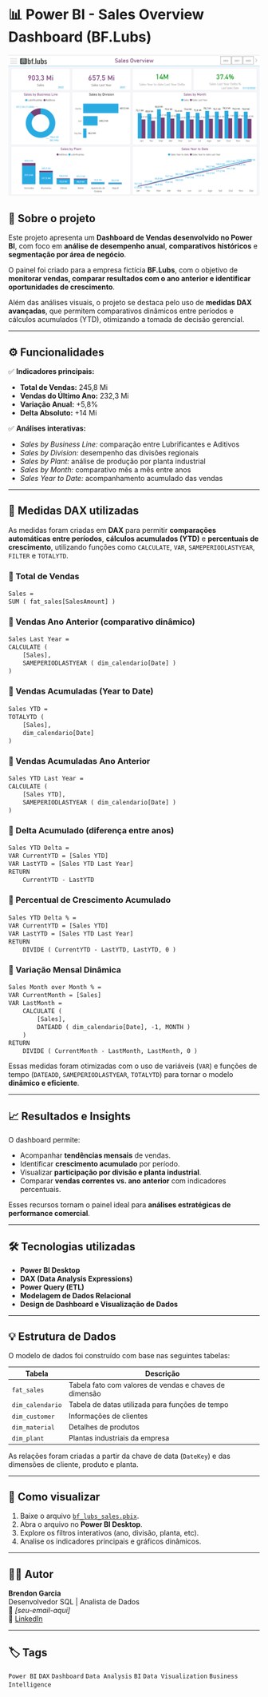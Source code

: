 # 📊 Power BI - Sales Overview Dashboard (BF.Lubs)

![Dashboard Preview](./images/dashboard_preview.png)

## 🧠 Sobre o projeto

Este projeto apresenta um **Dashboard de Vendas desenvolvido no Power BI**, com foco em **análise de desempenho anual**, **comparativos históricos** e **segmentação por área de negócio**.  

O painel foi criado para a empresa fictícia **BF.Lubs**, com o objetivo de **monitorar vendas, comparar resultados com o ano anterior e identificar oportunidades de crescimento**.  

Além das análises visuais, o projeto se destaca pelo uso de **medidas DAX avançadas**, que permitem comparativos dinâmicos entre períodos e cálculos acumulados (YTD), otimizando a tomada de decisão gerencial.

---

## ⚙️ Funcionalidades

✅ **Indicadores principais:**
- **Total de Vendas:** 245,8 Mi  
- **Vendas do Último Ano:** 232,3 Mi  
- **Variação Anual:** +5,8%  
- **Delta Absoluto:** +14 Mi  

✅ **Análises interativas:**
- *Sales by Business Line:* comparação entre Lubrificantes e Aditivos  
- *Sales by Division:* desempenho das divisões regionais  
- *Sales by Plant:* análise de produção por planta industrial  
- *Sales by Month:* comparativo mês a mês entre anos  
- *Sales Year to Date:* acompanhamento acumulado das vendas  

---

## 🧩 Medidas DAX utilizadas

As medidas foram criadas em **DAX** para permitir **comparações automáticas entre períodos**, **cálculos acumulados (YTD)** e **percentuais de crescimento**, utilizando funções como `CALCULATE`, `VAR`, `SAMEPERIODLASTYEAR`, `FILTER` e `TOTALYTD`.

### 🔹 Total de Vendas
```DAX
Sales =
SUM ( fat_sales[SalesAmount] )
```

### 🔹 Vendas Ano Anterior (comparativo dinâmico)
```DAX
Sales Last Year =
CALCULATE (
    [Sales],
    SAMEPERIODLASTYEAR ( dim_calendario[Date] )
)
```

### 🔹 Vendas Acumuladas (Year to Date)
```DAX
Sales YTD =
TOTALYTD (
    [Sales],
    dim_calendario[Date]
)
```

### 🔹 Vendas Acumuladas Ano Anterior
```DAX
Sales YTD Last Year =
CALCULATE (
    [Sales YTD],
    SAMEPERIODLASTYEAR ( dim_calendario[Date] )
)
```

### 🔹 Delta Acumulado (diferença entre anos)
```DAX
Sales YTD Delta =
VAR CurrentYTD = [Sales YTD]
VAR LastYTD = [Sales YTD Last Year]
RETURN
    CurrentYTD - LastYTD
```

### 🔹 Percentual de Crescimento Acumulado
```DAX
Sales YTD Delta % =
VAR CurrentYTD = [Sales YTD]
VAR LastYTD = [Sales YTD Last Year]
RETURN
    DIVIDE ( CurrentYTD - LastYTD, LastYTD, 0 )
```

### 🔹 Variação Mensal Dinâmica
```DAX
Sales Month over Month % =
VAR CurrentMonth = [Sales]
VAR LastMonth =
    CALCULATE (
        [Sales],
        DATEADD ( dim_calendario[Date], -1, MONTH )
    )
RETURN
    DIVIDE ( CurrentMonth - LastMonth, LastMonth, 0 )
```

Essas medidas foram otimizadas com o uso de variáveis (`VAR`) e funções de tempo (`DATEADD`, `SAMEPERIODLASTYEAR`, `TOTALYTD`) para tornar o modelo **dinâmico e eficiente**.

---

## 📈 Resultados e Insights

O dashboard permite:
- Acompanhar **tendências mensais** de vendas.  
- Identificar **crescimento acumulado** por período.  
- Visualizar **participação por divisão e planta industrial**.  
- Comparar **vendas correntes vs. ano anterior** com indicadores percentuais.  

Esses recursos tornam o painel ideal para **análises estratégicas de performance comercial**.

---

## 🛠️ Tecnologias utilizadas

- **Power BI Desktop**  
- **DAX (Data Analysis Expressions)**  
- **Power Query (ETL)**  
- **Modelagem de Dados Relacional**  
- **Design de Dashboard e Visualização de Dados**

---

## 💡 Estrutura de Dados

O modelo de dados foi construído com base nas seguintes tabelas:

| Tabela | Descrição |
|--------|------------|
| `fat_sales` | Tabela fato com valores de vendas e chaves de dimensão |
| `dim_calendario` | Tabela de datas utilizada para funções de tempo |
| `dim_customer` | Informações de clientes |
| `dim_material` | Detalhes de produtos |
| `dim_plant` | Plantas industriais da empresa |

As relações foram criadas a partir da chave de data (`DateKey`) e das dimensões de cliente, produto e planta.

---

## 🚀 Como visualizar

1. Baixe o arquivo [`bf_lubs_sales.pbix`](./bf_lubs_sales.pbix).  
2. Abra o arquivo no **Power BI Desktop**.  
3. Explore os filtros interativos (ano, divisão, planta, etc).  
4. Analise os indicadores principais e gráficos dinâmicos.  

---

## 👨‍💻 Autor

**Brendon Garcia**  
Desenvolvedor SQL | Analista de Dados  
📧 *[seu-email-aqui]*  
🔗 [LinkedIn](https://linkedin.com/in/seu-perfil)

---

## 🏷️ Tags

`Power BI` `DAX` `Dashboard` `Data Analysis` `BI` `Data Visualization` `Business Intelligence`
